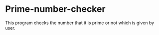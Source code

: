 # Prime-number-checker
This program checks the number that it is prime or not which is given by user. 
